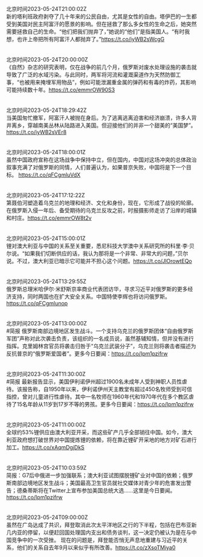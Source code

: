 北京时间2023-05-24T21:00:02Z<br>新的塔利班政府剥夺了几十年来的公民自由，尤其是女性的自由。塔伊巴的一生都受到美国对民主阿富汗的愿景的影响。但在拯救了那么多女性的生命之后，她突然需要拯救自己的生命。“他们把我们抛弃了，”她说的“他们”是指美国人。“有时我想，也许上帝把所有阿富汗人都抛弃了。”https://t.co/iyWB2sWcgG<br><br><br>北京时间2023-05-24T20:00:00Z<br>《自然》杂志的研究表明，仅在战争的前几个月，俄罗斯对废水处理设施的袭击就导致了广泛的水域污染。与此同时，两军将河流和灌溉渠道作为天然防御工事，“也被用来掩埋军用物品”，例如可能泄漏重金属的弹药和有毒的炸药，其影响可能持续数十年。https://t.co/emmrOW90S3<br><br><br>北京时间2023-05-24T18:29:42Z<br>当美国匆忙撤军，阿富汗人被抛在身后。为了逃离逃离迫害和经济崩溃，许多人背井离乡，穿越南美丛林从陆路进入美国。但迎接他们的并非一个甜美的“美国梦”。https://t.co/iyWB2sVEr8<br><br><br>北京时间2023-05-24T18:00:01Z<br>虽然中国政府宣称在这场战争中保持中立，但在国内，中国对这场冲突的总体政治叙事充满了对俄罗斯的同情，人们普遍认为，如果普京失败，中国将是下一个目标。
https://t.co/qFCgmluVdX<br><br><br>北京时间2023-05-24T17:12:22Z<br>第聂伯河塑造着乌克兰的地理和经济、文化和身份，现在，它形成了战役的轮廓。在俄罗斯入侵一年后、备受期待的乌克兰反攻之前，时报摄影师走访了沿岸的城镇和村庄。https://t.co/emmrOW8t2v<br><br><br>北京时间2023-05-24T15:00:01Z<br>锂对澳大利亚与中国的关系至关重要，悉尼科技大学澳中关系研究所的科里·李·贝尔说。“如果我们切断供应的话，我认为那将是一个非常、非常大的问题，”贝尔说。不过，澳大利亚已暗示它可能并不担心这个问题。https://t.co/JlOrowtEQo<br><br><br>北京时间2023-05-24T13:29:55Z<br>俄罗斯总理米哈伊尔·米舒斯京率商业代表团访华，寻求习近平对俄罗斯的更多经济支持，同时两国也在扩大安全关系。中国特使李辉也将访问俄罗斯。https://t.co/qFCgmlunop<br><br><br>北京时间2023-05-24T13:00:00Z<br>#简报 俄罗斯南部边境地区发生战斗。一个支持乌克兰的俄罗斯团体“自由俄罗斯军团”声称对此次袭击负责，该组织的一名成员说，虽然基辅知情，但并没有进行指挥。克里姆林宫官员将袭击归咎于“乌克兰武装分子”，乌克兰则将袭击者描述为反抗普京的“俄罗斯爱国者”。更多今日要闻：https://t.co/Ipm1pzifrw<br><br><br>北京时间2023-05-24T11:30:00Z<br>#简报 最新报告显示，美国伊利诺伊州超过1900名未成年人受到神职人员性虐待。该报告称，自1950年以来，伊利诺伊州天主教堂有超过450名牧师受到可信指控，曾对儿童进行性虐待。其中一名牧师在1960年代和1970年代在多个教区虐待了15名年龄从11岁到17岁不等的男孩。更多今日要闻：https://t.co/Ipm1pzifrw<br><br><br>北京时间2023-05-24T11:00:00Z<br>全球约53%锂供应由澳大利亚开采，而这些矿产几乎全部销往中国。如今，澳大利亚政府想打破世界对中国提炼锂的依赖，将在靠近锂矿开采地的地方对矿石进行加工。https://t.co/xAqmDgjDkS<br><br><br>北京时间2023-05-24T10:03:59Z<br>简报：G7后中俄进一步加强联系；澳大利亚试图摆脱锂矿业对中国的依赖；俄罗斯南部边境地区发生战斗；美国最高卫生官员就社交媒体对青少年的危害发出警告；德桑蒂斯将在Twitter上宣布参加美国总统大选……这里是今日要闻。https://t.co/Ipm1pzifrw<br><br><br>北京时间2023-05-24T09:00:00Z<br>虽然在广岛达成了共识，拜登取消此次太平洋地区之行的下半程，包括在巴布亚新几内亚的停留，以便赶回国处理国内支出和债务谈判，这一决定仍被认为是在与中国竞争中的一次受挫。
现在的问题是，拜登能否悄无声息地重建与习近平的关系，他们的关系自去年9月以来似乎有所改善。https://t.co/zXsoTMiya0<br><br><br>